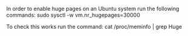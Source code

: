 In order to enable huge pages on an Ubuntu system run the following commands:
sudo sysctl -w vm.nr_hugepages=30000

To check this works run the command:
cat /proc/meminfo | grep Huge
